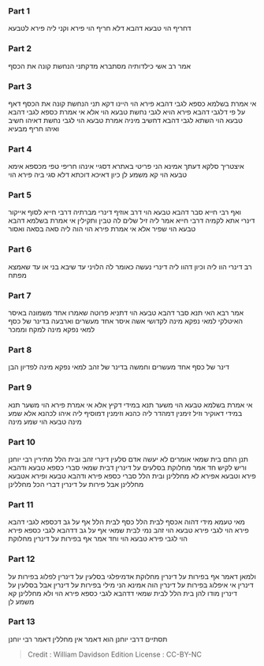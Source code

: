 
### Part 1
דחריף הוי טבעא דהבא דלא חריף הוי פירא וקני ליה פירא לטבעא

### Part 2
אמר רב אשי כילדותיה מסתברא מדקתני הנחשת קונה את הכסף

### Part 3
אי אמרת בשלמא כספא לגבי דהבא פירא הוי היינו דקא תני הנחשת קונה את הכסף דאף על פי דלגבי דהבא פירא הויא לגבי נחשת טבעא הוי אלא אי אמרת כספא לגבי דהבא טבעא הוי השתא לגבי דהבא דחשיב מיניה אמרת טבעא הוי לגבי נחשת דאיהו חשיב ואיהו חריף מבעיא

### Part 4
איצטריך סלקא דעתך אמינא הני פריטי באתרא דסגיי אינהו חריפי טפי מכספא אימא טבעא הוי קא משמע לן כיון דאיכא דוכתא דלא סגי ביה פירא הוי

### Part 5
ואף רבי חייא סבר דהבא טבעא הוי דרב אוזיף דינרי מברתיה דרבי חייא לסוף אייקור דינרי אתא לקמיה דרבי חייא אמר ליה זיל שלים לה טבין ותקילין אי אמרת בשלמא דהבא טבעא הוי שפיר אלא אי אמרת פירא הוי הוה ליה סאה בסאה ואסור

### Part 6
רב דינרי הוו ליה וכיון דהוו ליה דינרי נעשה כאומר לה הלויני עד שיבא בני או עד שאמצא מפתח

### Part 7
אמר רבא האי תנא סבר דהבא טבעא הוי דתניא פרוטה שאמרו אחד משמונה באיסר האיטלקי למאי נפקא מינה לקדושי אשה איסר אחד מעשרים וארבעה בדינר של כסף למאי נפקא מינה למקח וממכר

### Part 8
דינר של כסף אחד מעשרים וחמשה בדינר של זהב למאי נפקא מינה לפדיון הבן

### Part 9
אי אמרת בשלמא טבעא הוי משער תנא במידי דקיץ אלא אי אמרת פירא הוי משער תנא במידי דאוקיר וזיל זימנין דמהדר ליה כהנא וזימנין דמוסיף ליה איהו לכהנא אלא שמע מינה טבעא הוי שמע מינה

### Part 10
תנן התם בית שמאי אומרים לא יעשה אדם סלעין דינרי זהב ובית הלל מתירין רבי יוחנן וריש לקיש חד אמר מחלוקת בסלעים על דינרין דבית שמאי סברי כספא טבעא ודהבא פירא וטבעא אפירא לא מחללינן ובית הלל סברי כספא פירא ודהבא טבעא ופירא אטבעא מחללינן אבל פירות על דינרין דברי הכל מחללינן

### Part 11
מאי טעמא מידי דהוה אכסף לבית הלל כסף לבית הלל אף על גב דכספא לגבי דהבא פירא הוי לגבי פירא טבעא הוי זהב נמי לבית שמאי אף על גב דדהבא לגבי כספא פירא הוי לגבי פירא טבעא הוי וחד אמר אף בפירות על דינרין מחלוקת

### Part 12
ולמאן דאמר אף בפירות על דינרין מחלוקת אדמיפלגי בסלעין על דינרין לפלוג בפירות על דינרין אי איפלוג בפירות על דינרין הוה אמינא הני מילי בפירות על דינרין אבל בסלעין על דינרין מודו להן בית הלל לבית שמאי דדהבא לגבי כספא פירא הוי ולא מחללינן קא משמע לן

### Part 13
תסתיים דרבי יוחנן הוא דאמר אין מחללין דאמר רבי יוחנן

>Credit : William Davidson Edition
>License : CC-BY-NC